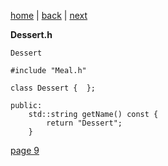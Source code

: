 [home](./page01.md) | [back](./page07.md) | [next](./page09.md)

**Dessert.h**
```
Dessert
```

```
#include "Meal.h"
```

```
class Dessert {  };
```

```
public:
    std::string getName() const {
        return "Dessert";
    }
```


[page 9](./page09.md)
